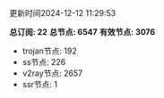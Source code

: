 更新时间2024-12-12 11:29:53

**总订阅: 22**
**总节点: 6547**
**有效节点: 3076**
- trojan节点: 192
- ss节点: 226
- v2ray节点: 2657
- ssr节点: 1
